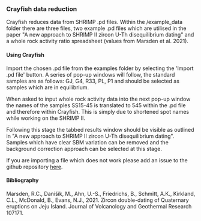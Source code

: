 ### Crayfish data reduction

Crayfish reduces data from SHRIMP .pd files. Within the /example_data folder there are three files, two example .pd
files which are utilised in the paper "A new approach to SHRIMP II zircon U-Th disequilibrium dating" and a whole rock
activity ratio spreadsheet (values from Marsden et al. 2021).

#### Using Crayfish

Import the chosen .pd file from the examples folder by selecting the 'Import .pd file' button. A series of pop-up
windows will follow, the standard samples are as follows: GJ, G4, R33, PL, P1 and should be selected as samples which
are in equilibrium.

When asked to input whole rock activity data into the next pop-up window the names of the samples SS15-45 is translated
to 545 within the .pd file and therefore within Crayfish. This is simply due to shortened spot names while working on
the SHRIMP II.

Following this stage the tabbed results window should be visible as outlined in "A new approach to SHRIMP II zircon U-Th
disequilibrium dating". Samples which have clear SBM variation can be removed and the background correction approach can
be selected at this stage.

If you are importing a file which does not work please add an issue to the github repository
[here](https://github.com/RubyMarsden/Crayfish/issues).

#### Bibliography

Marsden, R.C., Danišík, M., Ahn, U.-S., Friedrichs, B., Schmitt, A.K., Kirkland, C.L., McDonald, B., Evans, N.J., 2021.
Zircon double-dating of Quaternary eruptions on Jeju Island. Journal of Volcanology and Geothermal Research 107171.